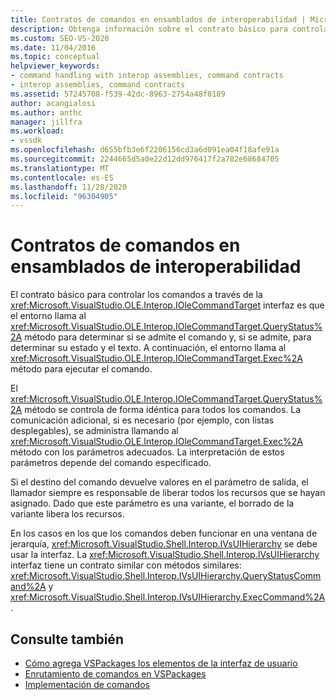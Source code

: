 ```yaml
---
title: Contratos de comandos en ensamblados de interoperabilidad | Microsoft Docs
description: Obtenga información sobre el contrato básico para controlar los comandos a través de la interfaz Microsoft. VisualStudio. OLE. Interop. IOleCommandTarget.
ms.custom: SEO-VS-2020
ms.date: 11/04/2016
ms.topic: conceptual
helpviewer_keywords:
- command handling with interop assemblies, command contracts
- interop assemblies, command contracts
ms.assetid: 57245708-f539-42dc-8963-2754a48f0189
author: acangialosi
ms.author: anthc
manager: jillfra
ms.workload:
- vssdk
ms.openlocfilehash: d655bfb3e6f2206156cd3a6d091ea04f18afe91a
ms.sourcegitcommit: 2244665d5a0e22d12dd976417f2a782e68684705
ms.translationtype: MT
ms.contentlocale: es-ES
ms.lasthandoff: 11/28/2020
ms.locfileid: "96304905"
---
```

# <a name="command-contracts-in-interop-assemblies"></a>Contratos de comandos en ensamblados de interoperabilidad
El contrato básico para controlar los comandos a través de la <xref:Microsoft.VisualStudio.OLE.Interop.IOleCommandTarget> interfaz es que el entorno llama al <xref:Microsoft.VisualStudio.OLE.Interop.IOleCommandTarget.QueryStatus%2A> método para determinar si se admite el comando y, si se admite, para determinar su estado y el texto. A continuación, el entorno llama al <xref:Microsoft.VisualStudio.OLE.Interop.IOleCommandTarget.Exec%2A> método para ejecutar el comando.

 El <xref:Microsoft.VisualStudio.OLE.Interop.IOleCommandTarget.QueryStatus%2A> método se controla de forma idéntica para todos los comandos. La comunicación adicional, si es necesario (por ejemplo, con listas desplegables), se administra llamando al <xref:Microsoft.VisualStudio.OLE.Interop.IOleCommandTarget.Exec%2A> método con los parámetros adecuados. La interpretación de estos parámetros depende del comando especificado.

 Si el destino del comando devuelve valores en el parámetro de salida, el llamador siempre es responsable de liberar todos los recursos que se hayan asignado. Dado que este parámetro es una variante, el borrado de la variante libera los recursos.

 En los casos en los que los comandos deben funcionar en una ventana de jerarquía, <xref:Microsoft.VisualStudio.Shell.Interop.IVsUIHierarchy> se debe usar la interfaz. La <xref:Microsoft.VisualStudio.Shell.Interop.IVsUIHierarchy> interfaz tiene un contrato similar con métodos similares: <xref:Microsoft.VisualStudio.Shell.Interop.IVsUIHierarchy.QueryStatusCommand%2A> y <xref:Microsoft.VisualStudio.Shell.Interop.IVsUIHierarchy.ExecCommand%2A> .

## <a name="see-also"></a>Consulte también
- [Cómo agrega VSPackages los elementos de la interfaz de usuario](../../extensibility/internals/how-vspackages-add-user-interface-elements.md)
- [Enrutamiento de comandos en VSPackages](../../extensibility/internals/command-routing-in-vspackages.md)
- [Implementación de comandos](../../extensibility/internals/command-implementation.md)

